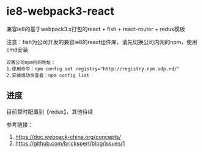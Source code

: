 # ie8-webpack3-react
兼容ie8的基于webpack3.x打包的react + fish + react-router + redux模板

注意：fish为公司开发的兼容ie8的react组件库，请先切换公司内网的npm，使用cmd安装

```
设置公司npm内网地址：
1.使用命令：npm config set registry="http://registry.npm.sdp.nd/"
2.安装成功后查看：npm config list
```

## 进度
目前暂时配置到【redux】，其他待续

参考链接：
1.  https://doc.webpack-china.org/concepts/
2.  https://github.com/brickspert/blog/issues/1
